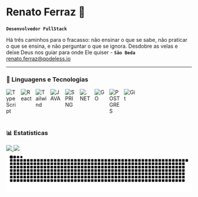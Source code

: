 # Renato Ferraz  🦈 
**`Desenvolvedor FullStack`** 


Há três caminhos para o fracasso: não ensinar o que se sabe, não praticar o que se ensina, e não perguntar o que se ignora. Desdobre as velas e deixe Deus nos guiar para onde Ele quiser - **`São Beda`** <br/>
renato.ferraz@qodeless.io

---

### 🤖 Linguagens e Tecnologias

<div style="display: flex; flex-wrap: wrap;">
  <img 
      alt="TypeScript"
      title="TypeScript" 
      width="30px" 
      style="padding-right: 10px;" 
      src="https://cdn.jsdelivr.net/gh/devicons/devicon@latest/icons/typescript/typescript-original.svg" 
  />
  <img 
      alt="React"
      title="React" 
      width="30px" 
      style="padding-right: 10px;" 
      src="https://cdn.jsdelivr.net/gh/devicons/devicon@latest/icons/react/react-original.svg" 
  />
  <img 
      alt="Tailwind" 
      title="Tailwind"
      width="30px" 
      style="padding-right: 10px;" 
      src="https://cdn.jsdelivr.net/gh/devicons/devicon@latest/icons/tailwindcss/tailwindcss-original.svg" 
  />
  <img 
      alt="JAVA" 
      title="JAVA"
      width="30px" 
      style="padding-right: 10px;" 
      src="https://cdn.jsdelivr.net/gh/devicons/devicon@latest/icons/java/java-original.svg"
  />
  <img 
      alt="SPRING" 
      title="SPRING"
      width="30px" 
      style="padding-right: 10px;" 
      src="https://cdn.jsdelivr.net/gh/devicons/devicon@latest/icons/spring/spring-original.svg"
  /> 
  <img 
      alt=".NET" 
      title=".NET"
      width="30px" 
      style="padding-right: 10px;" 
      src="https://cdn.jsdelivr.net/gh/devicons/devicon@latest/icons/dotnetcore/dotnetcore-original.svg"
  />
  <img 
      alt="GO" 
      title="GO"
      width="30px" 
      style="padding-right: 10px;" 
      src="https://cdn.jsdelivr.net/gh/devicons/devicon@latest/icons/go/go-original.svg"
  />
  <img 
      alt="POSTGRES" 
      title="POSTGRES"
      width="30px" 
      style="padding-right: 10px;" 
      src="https://cdn.jsdelivr.net/gh/devicons/devicon@latest/icons/postgresql/postgresql-original.svg" 
  />
  <img 
      alt="Git" 
      title="Git"
      width="30px" 
      style="padding-right: 10px;" 
      src="https://cdn.jsdelivr.net/gh/devicons/devicon@latest/icons/gitlab/gitlab-original.svg" 
  />
</div>

<br/>

### 📊 Estatísticas

<div>
  <a href="https://github.com/ferraz-qodeless">
    <img width="42%" src="https://github-readme-stats.vercel.app/api?username=ferraz-qodeless&show_icons=true&theme=tokyonight&include_all_commits=true&locale=pt-br&cache_seconds=1800"   />
    <img width="45%" src="https://github-readme-stats.vercel.app/api/top-langs/?username=ferraz-qodeless&theme=tokyonight&layout=compact&custom_title=Tecnologias&langs_count=9&cache_seconds=1800" />
  </a>
</div>

<picture align="center">
  <source media="(prefers-color-scheme: dark)" srcset="https://raw.githubusercontent.com/ferraz-qodeless/ferraz-qodeless/output/github-contribution-grid-snake-dark.svg">
  <source media="(prefers-color-scheme: light)" srcset="https://raw.githubusercontent.com/ferraz-qodeless/ferraz-qodeless/output/github-contribution-grid-snake-dark.svg">
  <img align="center" alt="github contribution grid snake animation" src="https://raw.githubusercontent.com/ferraz-qodeless/ferraz-qodeless/output/github-contribution-grid-snake.svg">
</picture>
